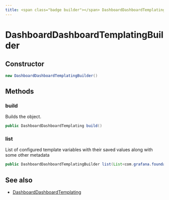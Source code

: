 ```yaml
---
title: <span class="badge builder"></span> DashboardDashboardTemplatingBuilder
---
```

# <span class="badge builder"></span> DashboardDashboardTemplatingBuilder

## Constructor

```java
new DashboardDashboardTemplatingBuilder()
```
## Methods

### <span class="badge object-method"></span> build

Builds the object.

```java
public DashboardDashboardTemplating build()
```

### <span class="badge object-method"></span> list

List of configured template variables with their saved values along with some other metadata

```java
public DashboardDashboardTemplatingBuilder list(List<com.grafana.foundation.cog.Builder<VariableModel>> list)
```

## See also

 * <span class="badge object-type-class"></span> [DashboardDashboardTemplating](./object-DashboardDashboardTemplating.md)
